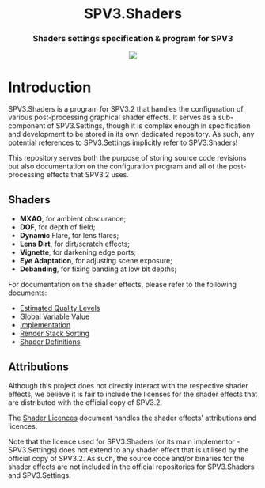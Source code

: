 <html>
    <h1 align="center">
        SPV3.Shaders
    </h1>
    <h3 align="center">
        Shaders settings specification & program for SPV3
    </h3>
    <p align="center">
        <img src="https://user-images.githubusercontent.com/10241434/49329147-ceab0400-f5b5-11e8-8fb1-62c6b24c672b.png">
    <p>
</html>

# Introduction

SPV3.Shaders is a program for SPV3.2 that handles the configuration of various post-processing graphical shader effects.
It serves as a sub-component of SPV3.Settings, though it is complex enough in specification and development to be stored
in its own dedicated repository. As such, any potential references to SPV3.Settings implicitly refer to SPV3.Shaders!

This repository serves both the purpose of storing source code revisions but also documentation on the configuration
program and all of the post-processing effects that SPV3.2 uses.

## Shaders

- **MXAO**, for ambient obscurance;
- **DOF**, for depth of field;
- **Dynamic** Flare, for lens flares;
- **Lens Dirt**, for dirt/scratch effects;
- **Vignette**, for darkening edge ports;
- **Eye Adaptation**, for adjusting scene exposure;
- **Debanding**, for fixing banding at low bit depths;

For documentation on the shader effects, please refer to the following documents:

- [Estimated Quality Levels](doc/quality-levels.md)
- [Global Variable Value](doc/global-variable.md)
- [Implementation](doc/implementation.md)
- [Render Stack Sorting](doc/stack-sort.md)
- [Shader Definitions](doc/shader-definitions.md)

## Attributions

Although this project does not directly interact with the respective shader effects, we believe it is fair to include
the licenses for the shader effects that are distributed with the official copy of SPV3.2.

The [Shader Licences](doc/shader-licenses.md) document handles the shader effects' attributions and licences.

Note that the licence used for SPV3.Shaders (or its main implementor - SPV3.Settings) does not extend to any shader
effect that is utilised by the official copy of SPV3.2. As such, the source code and/or binaries for the shader effects
are not included in the official repositories for SPV3.Shaders and SPV3.Settings.